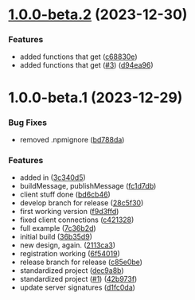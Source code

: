 # [1.0.0-beta.2](https://github.com/Bugs5382/fastify-hl7/compare/v1.0.0-beta.1...v1.0.0-beta.2) (2023-12-30)


### Features

* added functions that get ([c68830e](https://github.com/Bugs5382/fastify-hl7/commit/c68830ed6397d1bb71ad6a7720e92eaafca8e2ce))
* added functions that get ([#3](https://github.com/Bugs5382/fastify-hl7/issues/3)) ([d94ea96](https://github.com/Bugs5382/fastify-hl7/commit/d94ea96c63726c8b6e79d52df1fb48414b1e1138))

# 1.0.0-beta.1 (2023-12-29)


### Bug Fixes

* removed .npmignore ([bd788da](https://github.com/Bugs5382/fastify-hl7/commit/bd788dad661f7f4e271458d5b633280a9d561fef))


### Features

* added in ([3c340d5](https://github.com/Bugs5382/fastify-hl7/commit/3c340d59ac2861bbf58c90acb28615914410b3ca))
* buildMessage, publishMessage ([fc1d7db](https://github.com/Bugs5382/fastify-hl7/commit/fc1d7db9968030247c518817ce5a6c8f231fa91d))
* client stuff done ([bd6cb46](https://github.com/Bugs5382/fastify-hl7/commit/bd6cb464ad45833b0c3df2623db22ff5737a36ba))
* develop branch for release ([28c5f30](https://github.com/Bugs5382/fastify-hl7/commit/28c5f30f01a88cbec9b04b37b1aadf7ed959a369))
* first working version ([f9d3ffd](https://github.com/Bugs5382/fastify-hl7/commit/f9d3ffd660c9802778adb9732d6e3587be109139))
* fixed client connections ([c421328](https://github.com/Bugs5382/fastify-hl7/commit/c4213281c43f8ee7655f4e6c88cf0d0ad15e8d3b))
* full example ([7c36b2d](https://github.com/Bugs5382/fastify-hl7/commit/7c36b2d02c65a05050ec44889f8745a2c61ede62))
* initial build ([36b35d9](https://github.com/Bugs5382/fastify-hl7/commit/36b35d904231507b6a6004bda4a5f07c2d224233))
* new design, again. ([2113ca3](https://github.com/Bugs5382/fastify-hl7/commit/2113ca3183d91a085791a067e2af6fc69d305aba))
* registration working ([6f54019](https://github.com/Bugs5382/fastify-hl7/commit/6f54019a66aa5c24ec1d7ce3130475ef6b602426))
* release branch for release ([c85e0be](https://github.com/Bugs5382/fastify-hl7/commit/c85e0bec4fbb6019d460e0b5743292e58097cb41))
* standardized project ([dec9a8b](https://github.com/Bugs5382/fastify-hl7/commit/dec9a8b35af1ab60bb44c709e02472911788e99f))
* standardized project ([#1](https://github.com/Bugs5382/fastify-hl7/issues/1)) ([42b973f](https://github.com/Bugs5382/fastify-hl7/commit/42b973f1680c5dcce0296cd7fb1a11b80dc9920c))
* update server signatures ([d1fc0da](https://github.com/Bugs5382/fastify-hl7/commit/d1fc0dad4c3ca5dbfa40b4850cd092f43a82e3d8))
